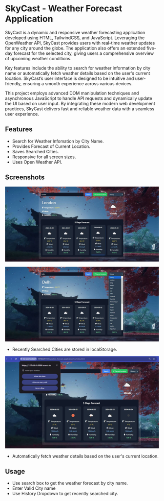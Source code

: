 
# SkyCast - Weather Forecast Application

SkyCast is a dynamic and responsive weather forecasting application developed using HTML, TailwindCSS, and JavaScript. Leveraging the OpenWeather API, SkyCast provides users with real-time weather updates for any city around the globe. The application also offers an extended five-day forecast for the selected city, giving users a comprehensive overview of upcoming weather conditions.

Key features include the ability to search for weather information by city name or automatically fetch weather details based on the user's current location. SkyCast’s user interface is designed to be intuitive and user-friendly, ensuring a smooth experience across various devices.

This project employs advanced DOM manipulation techniques and asynchronous JavaScript to handle API requests and dynamically update the UI based on user input. By integrating these modern web development practices, SkyCast delivers fast and reliable weather data with a seamless user experience.


## Features

- Search for Weather Infomation by City Name.
- Provides Forecast of Current Location.
- Saves Searched Cities.
- Responsive for all screen sizes.
- Uses Open Weather API.

## Screenshots

![Screenshot 1](assets/snapshot1.JPG)

![Screenshot 2](assets/snapshot2.JPG)

- Recently Searched Cities are stored in localStorage.

![Screenshot 3](assets/snapshot3.JPG)

-  Automatically fetch weather details based on the user's current location. 

## Usage

- Use search box to get the weather forecast by city name.
- Enter Valid City name
- Use History Dropdown to get recently searched city.